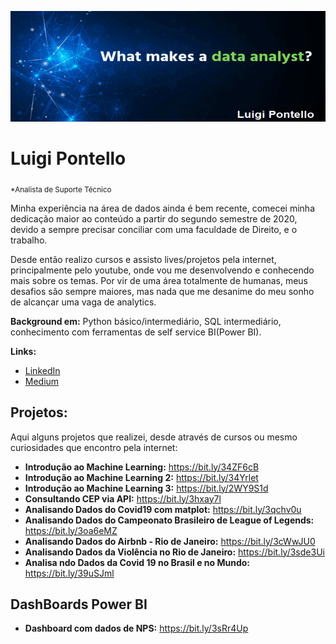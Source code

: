 <p align="center">
  <img src="banner_luigi.png" >
</p>

# Luigi Pontello
<sub>*Analista de Suporte Técnico</sub>

Minha experiência na área de dados ainda é bem recente, comecei minha dedicação maior ao conteúdo a partir do segundo semestre de 2020, devido a sempre precisar conciliar com uma faculdade de Direito, e o trabalho. 

Desde então realizo cursos e assisto lives/projetos pela internet, principalmente pelo youtube, onde vou me desenvolvendo e conhecendo mais sobre os temas. Por vir de uma área totalmente de humanas, meus desafios são sempre maiores, mas nada que me desanime do meu sonho de alcançar uma vaga de analytics. 


**Background em:** Python básico/intermediário, SQL intermediário, conhecimento com ferramentas de self service BI(Power BI).

**Links:**

* [LinkedIn](https://www.linkedin.com/in/luigi-pontello-0578a0145/)
* [Medium](https://luigipontello.medium.com/)



## Projetos:
Aqui alguns projetos que realizei, desde através de cursos ou mesmo curiosidades que encontro pela internet:

* **Introdução ao Machine Learning:** https://bit.ly/34ZF6cB
* **Introdução ao Machine Learning 2:** https://bit.ly/34Yrlet
* **Introdução ao Machine Learning 3:** https://bit.ly/2WY9S1d
* **Consultando CEP via API:** https://bit.ly/3hxay7l
* **Analisando Dados do Covid19 com matplot:** https://bit.ly/3qchv0u
* **Analisando Dados do Campeonato Brasileiro de League of Legends:** https://bit.ly/3oa6eMZ
* **Analisando Dados do Airbnb - Rio de Janeiro:** https://bit.ly/3cWwJU0
* **Analisando Dados da Violência no Rio de Janeiro:** https://bit.ly/3sde3Ui
* **Analisa ndo Dados da Covid 19 no Brasil e no Mundo:** https://bit.ly/39uSJml     

## DashBoards Power BI
* **Dashboard com dados de NPS:** https://bit.ly/3sRr4Up

